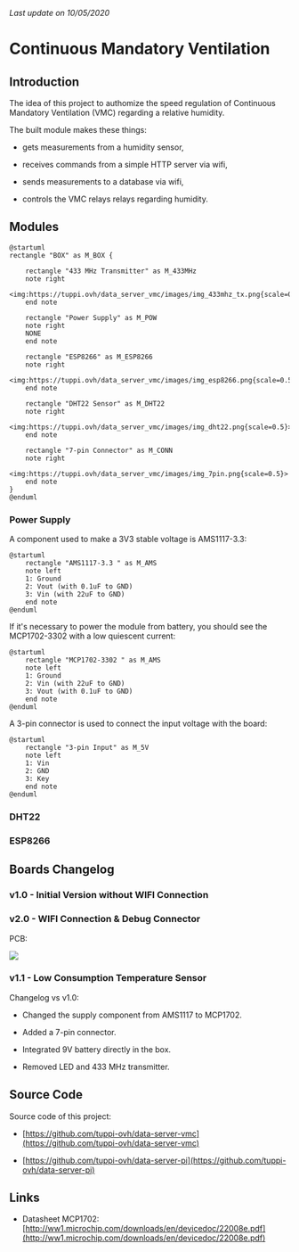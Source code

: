 *Last update on 10/05/2020*

# Continuous Mandatory Ventilation

## Introduction

The idea of this project to authomize the speed regulation of Continuous Mandatory Ventilation (VMC) regarding a relative humidity. 

The built module makes these things: 

- gets measurements from a humidity sensor, 

- receives commands from a simple HTTP server via wifi, 

- sends measurements to a database via wifi,

- controls the VMC relays relays regarding humidity.


## Modules

```plantuml
@startuml
rectangle "BOX" as M_BOX {

    rectangle "433 MHz Transmitter" as M_433MHz
    note right
    <img:https://tuppi.ovh/data_server_vmc/images/img_433mhz_tx.png{scale=0.5}>
    end note

    rectangle "Power Supply" as M_POW
    note right
    NONE
    end note 

    rectangle "ESP8266" as M_ESP8266
    note right
    <img:https://tuppi.ovh/data_server_vmc/images/img_esp8266.png{scale=0.5}>
    end note 

    rectangle "DHT22 Sensor" as M_DHT22
    note right
    <img:https://tuppi.ovh/data_server_vmc/images/img_dht22.png{scale=0.5}>
    end note

    rectangle "7-pin Connector" as M_CONN
    note right
    <img:https://tuppi.ovh/data_server_vmc/images/img_7pin.png{scale=0.5}>
    end note
}
@enduml
```

### Power Supply

A component used to make a 3V3 stable voltage is AMS1117-3.3:

```plantuml
@startuml
    rectangle "AMS1117-3.3 " as M_AMS
    note left
    1: Ground 
    2: Vout (with 0.1uF to GND)
    3: Vin (with 22uF to GND)
    end note
@enduml
```

If it's necessary to power the module from battery, you should see the MCP1702-3302 with a low quiescent current:

```plantuml
@startuml
    rectangle "MCP1702-3302 " as M_AMS
    note left
    1: Ground 
    2: Vin (with 22uF to GND)
    3: Vout (with 0.1uF to GND)
    end note
@enduml
```

A 3-pin connector is used to connect the input voltage with the board:

```plantuml
@startuml
    rectangle "3-pin Input" as M_5V
    note left
    1: Vin 
    2: GND
    3: Key
    end note
@enduml
```

### DHT22

### ESP8266


## Boards Changelog

### v1.0 - Initial Version without WIFI Connection

### v2.0 - WIFI Connection & Debug Connector

PCB:

<img src="../images/img_pcb_v2.png">

### v1.1 - Low Consumption Temperature Sensor

Changelog vs v1.0:

- Changed the supply component from AMS1117 to MCP1702.

- Added a 7-pin connector. 

- Integrated 9V battery directly in the box.

- Removed LED and 433 MHz transmitter.


## Source Code 

Source code of this project: 

- [https://github.com/tuppi-ovh/data-server-vmc](https://github.com/tuppi-ovh/data-server-vmc)

- [https://github.com/tuppi-ovh/data-server-pi](https://github.com/tuppi-ovh/data-server-pi)


## Links

- Datasheet MCP1702: [http://ww1.microchip.com/downloads/en/devicedoc/22008e.pdf](http://ww1.microchip.com/downloads/en/devicedoc/22008e.pdf)


